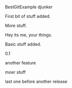 BestGitExample
djunker

First bit of stuff added.

More stuff.

Hey its me, your things.

Basic stuff added.

0.1

another feature

moer stuff

last one before another release